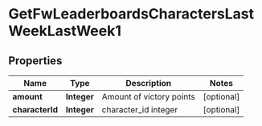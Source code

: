 
# GetFwLeaderboardsCharactersLastWeekLastWeek1

## Properties
Name | Type | Description | Notes
------------ | ------------- | ------------- | -------------
**amount** | **Integer** | Amount of victory points |  [optional]
**characterId** | **Integer** | character_id integer |  [optional]



